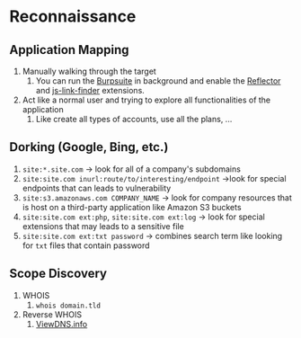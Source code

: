 # Reconnaissance
## Application Mapping
1. Manually walking through the target
	1. You can run the [Burpsuite](https://portswigger.net/burp) in background and enable the [Reflector](https://github.com/elkokc/reflector) and [js-link-finder](https://github.com/PortSwigger/js-link-finder) extensions.
2. Act like a normal user and trying to explore all functionalities of the application
	1. Like create all types of accounts, use all the plans, ...
## Dorking (Google, Bing, etc.)
1. `site:*.site.com` -> look for all of a company's subdomains
2. `site:site.com inurl:route/to/interesting/endpoint` ->look for special endpoints that can leads to vulnerability
3. `site:s3.amazonaws.com COMPANY_NAME` -> look for company resources that is host on a third-party application like Amazon S3 buckets
4. `site:site.com ext:php`, `site:site.com ext:log` -> look for special extensions that may leads to a sensitive file
5. `site:site.com ext:txt password` -> combines search term like looking for `txt` files that contain password
## Scope Discovery
1. WHOIS 
	1. `whois domain.tld`
2. Reverse WHOIS
	1. [ViewDNS.info](https://viewdns.info/reversewhois)